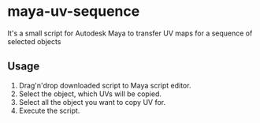 # maya-uv-sequence
It's a small script for Autodesk Maya to transfer UV maps for a sequence of selected objects

## Usage

1. Drag'n'drop downloaded script to Maya script editor.
2. Select the object, which UVs will be copied.
3. Select all the object you want to copy UV for.
4. Execute the script.
